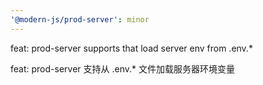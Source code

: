 ```yaml
---
'@modern-js/prod-server': minor
---
```


feat: prod-server supports that load server env from .env.\*

feat: prod-server 支持从 .env.* 文件加载服务器环境变量
